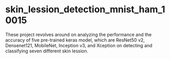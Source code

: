 # skin_lession_detection_mnist_ham_10015
These project revolves around on analyzing the performance and the accuracy of five pre-trained keras model, which are ResNet50 v2, Densenet121, MobileNet, Inception v3, and Xception on detecting and classifying seven different skin lession.
